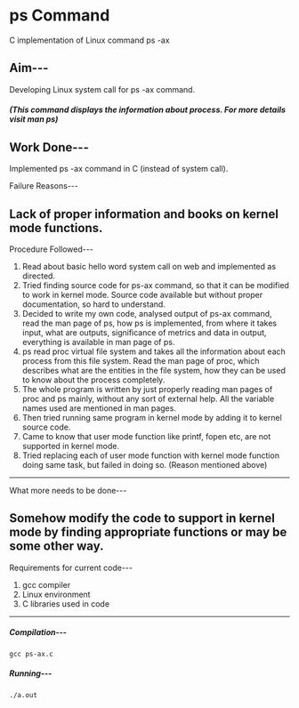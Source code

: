 # ps Command
C implementation of Linux command ps -ax

## Aim---

Developing Linux system call for ps -ax command.
##### (This command displays the information about process. For more details visit man ps)

## Work Done---

Implemented ps -ax command in C (instead of system call).

Failure Reasons---

Lack of proper information and books on kernel mode functions.
--------------------------------------------------------------

Procedure Followed---

1. Read about basic hello word system call on web and implemented as directed.
2. Tried finding source code for ps-ax command, so that it can be modified to work in kernel mode. Source code available but without proper documentation, so hard to understand.
3. Decided to write my own code, analysed output of ps-ax command, read the man page of ps, how ps is implemented, from where it takes input, what are outputs, significance of metrics and data in output, everything is available in man page of ps.
4. ps read proc virtual file system and takes all the information about each process from this file system. Read the man page of proc, which describes what are the entities in the file system, how they can be used to know about the process completely.
5. The whole program is written by just properly reading man pages of proc and ps mainly, without any sort of external help. All the variable names used are mentioned in man pages.
6. Then tried running same program in kernel mode by adding it to kernel source code.
7. Came to know that user mode function like printf, fopen etc, are not supported in kernel mode.
8. Tried replacing each of user mode function with kernel mode function doing same task, but failed in doing so. (Reason mentioned above)
----------------------------------------------------------------------------------------------------------------------------------------------------------------------------------------------------------------------------------------------------------

What more needs to be done---

Somehow modify the code to support in kernel mode by finding appropriate functions or may be some other way.
------------------------------------------------------------------------------------------------------------

Requirements for current code---

1. gcc compiler
2. Linux environment
3. C libraries used in code
-------------------------------------

##### Compilation---
````
gcc ps-ax.c
````

##### Running---
````
./a.out
````
